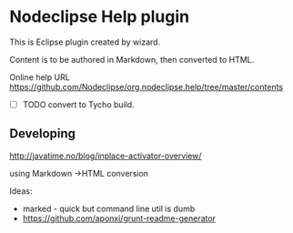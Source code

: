 # Nodeclipse Help plugin

This is Eclipse plugin created by wizard.

Content is to be authored in Markdown, then converted to HTML.

Online help URL <https://github.com/Nodeclipse/org.nodeclipse.help/tree/master/contents>

- [ ] TODO convert to Tycho build.

## Developing

http://javatime.no/blog/inplace-activator-overview/

using Markdown ->HTML conversion

Ideas:
- marked - quick but command line util is dumb
- https://github.com/aponxi/grunt-readme-generator


